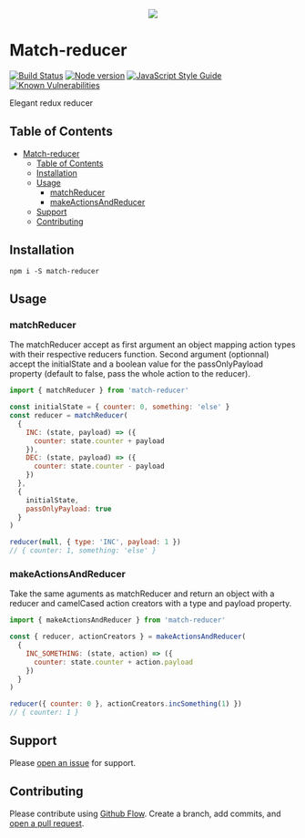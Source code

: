 <p align="center">
  <img src="https://i.imgur.com/q0NXTTk.png"/>
</p>

# Match-reducer

[![Build Status](https://travis-ci.org/elcoosp/match-reducer.png?branch=master)](https://travis-ci.org/elcoosp/match-reducer)
[![Node version](https://img.shields.io/node/v/match-reducer.svg?style=flat)](http://nodejs.org/download/)
[![JavaScript Style Guide](https://img.shields.io/badge/code_style-standard-brightgreen.svg)](https://standardjs.com)
[![Known Vulnerabilities](https://snyk.io/test/github/elcoosp/match-reducer/badge.svg)](https://snyk.io/test/github/elcoosp/match-reducer)

Elegant redux reducer

## Table of Contents

- [Match-reducer](#match-reducer)
  - [Table of Contents](#table-of-contents)
  - [Installation](#installation)
  - [Usage](#usage)
    - [matchReducer](#matchreducer)
    - [makeActionsAndReducer](#makeactionsandreducer)
  - [Support](#support)
  - [Contributing](#contributing)

## Installation

`npm i -S match-reducer`

## Usage

### matchReducer

The matchReducer accept as first argument an object mapping action types with their respective reducers function.
Second argument (optionnal) accept the initialState and a boolean value for the passOnlyPayload property (default to false, pass the whole action to the reducer).

```javascript
import { matchReducer } from 'match-reducer'

const initialState = { counter: 0, something: 'else' }
const reducer = matchReducer(
  {
    INC: (state, payload) => ({
      counter: state.counter + payload
    }),
    DEC: (state, payload) => ({
      counter: state.counter - payload
    })
  },
  {
    initialState,
    passOnlyPayload: true
  }
)

reducer(null, { type: 'INC', payload: 1 })
// { counter: 1, something: 'else' }
```

### makeActionsAndReducer

Take the same aguments as matchReducer and return an object with a reducer and camelCased action creators with a type and payload property.

```javascript
import { makeActionsAndReducer } from 'match-reducer'

const { reducer, actionCreators } = makeActionsAndReducer(
  {
    INC_SOMETHING: (state, action) => ({
      counter: state.counter + action.payload
    })
  }
)

reducer({ counter: 0 }, actionCreators.incSomething(1) })
// { counter: 1 }
```

## Support

Please [open an issue](https://github.com/elcoosp/match-reducer/issues/new) for support.

## Contributing

Please contribute using [Github Flow](https://guides.github.com/introduction/flow/). Create a branch, add commits, and [open a pull request](https://github.com/elcoosp/match-reducer/compare/).

